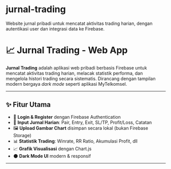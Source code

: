 # jurnal-trading
Website jurnal pribadi untuk mencatat aktivitas trading harian, dengan autentikasi user dan integrasi data ke Firebase.


# 📈 Jurnal Trading - Web App

**Jurnal Trading** adalah aplikasi web pribadi berbasis Firebase untuk mencatat aktivitas trading harian, melacak statistik performa, dan mengelola histori trading secara sistematis. Dirancang dengan tampilan modern bergaya *dark mode* seperti aplikasi MyTelkomsel.

---

## ✨ Fitur Utama

- 🔐 **Login & Register** dengan Firebase Authentication
- 🧾 **Input Jurnal Harian**: Pair, Entry, Exit, SL/TP, Profit/Loss, Catatan
- 🖼️ **Upload Gambar Chart** disimpan secara lokal (bukan Firebase Storage)
- 📊 **Statistik Trading**: Winrate, RR Ratio, Akumulasi Profit, dll
- 📈 **Grafik Visualisasi** dengan Chart.js
- 🌑 **Dark Mode UI** modern & responsif

---
